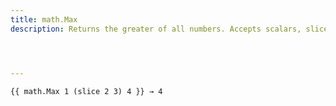 ```yaml
---
title: math.Max
description: Returns the greater of all numbers. Accepts scalars, slices, or both.




---
```


```go-html-template
{{ math.Max 1 (slice 2 3) 4 }} → 4
```
